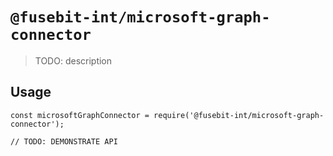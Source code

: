 # `@fusebit-int/microsoft-graph-connector`

> TODO: description

## Usage

```
const microsoftGraphConnector = require('@fusebit-int/microsoft-graph-connector');

// TODO: DEMONSTRATE API
```
